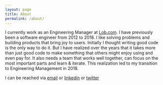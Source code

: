 ```yaml
---
layout: page
title: About
permalink: /about/
---
```


I currently work as an Engineering Manager at [Lob.com](https://lob.com/). I have previously been a software engineer from 2012 to 2018. I like solving problems and building products that bring joy to users. Initially I thought writing good code is the only way to do it. But I have realized over the years that it takes more than just good code to make something that others might enjoy using and even pay for. It also needs a team that works well together, can focus on the most important parts and learn & iterate. This realization led to my transition to Engineering Management in 2018.

I can be reached via [email](vin2502@gmail.com) or [linkedin](https://www.linkedin.com/in/vinay-padmanabhi-91b19012/) or [twitter](https://twitter.com/vinay_pad)
